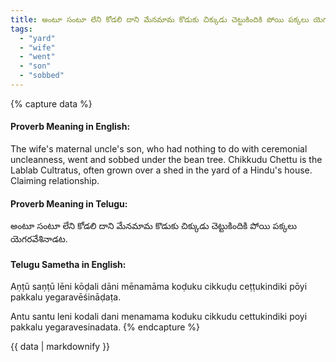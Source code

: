 ```yaml
---
title: అంటూ సంటూ లేని కోడలి దాని మేనమామ కొడుకు చిక్కుడు చెట్టుకిందికి పోయి పక్కలు యెగరవేశినాడట.
tags:
  - "yard"
  - "wife"
  - "went"
  - "son"
  - "sobbed"
---
```


{% capture data %}
#### Proverb Meaning in English:
The wife's maternal uncle's son, who had nothing to do with ceremonial uncleanness, went and sobbed under the bean tree.
Chikkudu Chettu is the Lablab Cultratus, often grown over a shed in the yard of a Hindu's house.
Claiming relationship.

#### Proverb Meaning in Telugu:
అంటూ సంటూ లేని కోడలి దాని మేనమామ కొడుకు చిక్కుడు చెట్టుకిందికి పోయి పక్కలు యెగరవేశినాడట.

#### Telugu Sametha in English:
Aṇṭū saṇṭū lēni kōḍali dāni mēnamāma koḍuku cikkuḍu ceṭṭukindiki pōyi pakkalu yegaravēśināḍaṭa.

Antu santu leni kodali dani menamama koduku cikkudu cettukindiki poyi pakkalu yegaravesinadata.
{% endcapture %}

{{ data | markdownify }}

